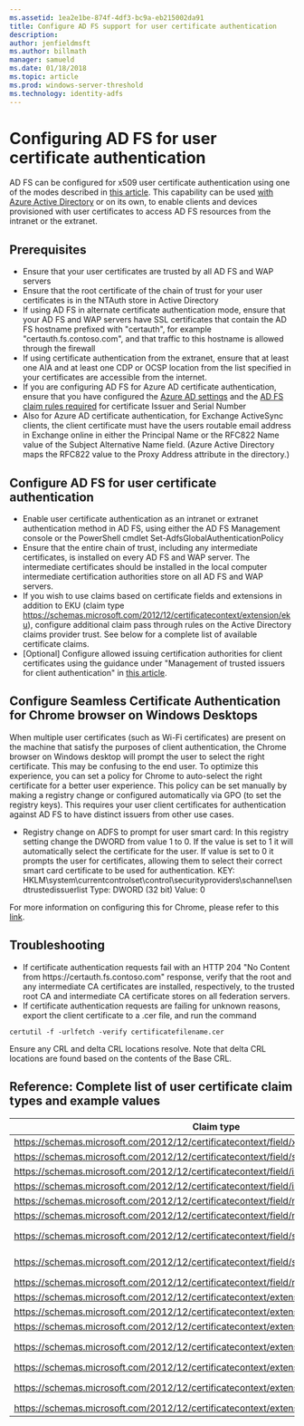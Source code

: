 ```yaml
---
ms.assetid: 1ea2e1be-874f-4df3-bc9a-eb215002da91
title: Configure AD FS support for user certificate authentication
description:
author: jenfieldmsft
ms.author: billmath
manager: samueld
ms.date: 01/18/2018
ms.topic: article
ms.prod: windows-server-threshold
ms.technology: identity-adfs
---
```

# Configuring AD FS for user certificate authentication


AD FS can be configured for x509 user certificate authentication using one of the modes described in [this article](ad-fs-support-for-alternate-hostname-binding-for-certificate-authentication.md). This capability can be used [with Azure Active Directory](https://blogs.msdn.microsoft.com/samueld/2016/07/19/adfs-certauth-aad-o365/) or on its own, to enable clients and devices provisioned with user certificates to access AD FS resources from the intranet or the extranet.

## Prerequisites
- Ensure that your user certificates are trusted by all AD FS and WAP servers
- Ensure that the root certificate of the chain of trust for your user certificates is in the NTAuth store in Active Directory
- If using AD FS in alternate certificate authentication mode, ensure that your AD FS and WAP servers have SSL certificates that contain the AD FS hostname prefixed with "certauth", for example "certauth.fs.contoso.com", and that traffic to this hostname is allowed through the firewall
- If using certificate authentication from the extranet, ensure that at least one AIA and at least one CDP or OCSP location from the list specified in your certificates are accessible from the internet.
- If you are configuring AD FS for Azure AD certificate authentication, ensure that you have configured the [Azure AD settings](https://docs.microsoft.com/azure/active-directory/active-directory-certificate-based-authentication-get-started#step-2-configure-the-certificate-authorities) and the [AD FS claim rules required](https://docs.microsoft.com/azure/active-directory/active-directory-certificate-based-authentication-ios#requirements) for certificate Issuer and Serial Number
- Also for Azure AD certificate authentication, for Exchange ActiveSync clients, the client certificate must have the users routable email address in Exchange online in either the Principal Name or the RFC822 Name value of the Subject Alternative Name field. (Azure Active Directory maps the RFC822 value to the Proxy Address attribute in the directory.)

## Configure AD FS for user certificate authentication  
- Enable user certificate authentication as an intranet or extranet authentication method in AD FS, using either the AD FS Management console or the PowerShell cmdlet Set-AdfsGlobalAuthenticationPolicy
- Ensure that the entire chain of trust, including any intermediate certificates, is installed on every AD FS and WAP server. 
The intermediate certificates should be installed in the local computer intermediate certification authorities store on all AD FS and WAP servers.
- If you wish to use claims based on certificate fields and extensions in addition to EKU (claim type https://schemas.microsoft.com/2012/12/certificatecontext/extension/eku), configure additional claim pass through rules on the Active Directory claims provider trust.  See below for a complete list of available certificate claims.  
- [Optional] Configure allowed issuing certification authorities for client certificates using the guidance under "Management of trusted issuers for client authentication" in [this article](https://technet.microsoft.com/library/dn786429(v=ws.11).aspx).

## Configure Seamless Certificate Authentication for Chrome browser on Windows Desktops
When multiple user certificates (such as Wi-Fi certificates) are present on the machine that satisfy the purposes of client authentication, the Chrome browser on Windows desktop will prompt the user to select the right certificate. This may be confusing to the end user. To optimize this experience, you can set a policy for Chrome to auto-select the right certificate for a better user experience. This policy can be set manually by making a registry change or configured automatically via GPO (to set the registry keys). This requires your user client certificates for authentication against AD FS to have distinct issuers from other use cases. 

- Registry change on ADFS to prompt for user smart card:
In this registry setting change the DWORD from value 1 to 0. If the value is set to 1 it will automatically select the certificate for the user.  If value is set to 0 it prompts the user for certificates, allowing them to select their correct smart card certificate to be used for authentication.
KEY: HKLM\system\currentcontrolset\control\securityproviders\schannel\sendtrustedissuerlist
Type: DWORD (32 bit)
Value: 0

For more information on configuring this for Chrome, please refer to this [link](http://www.chromium.org/administrators/policy-list-3#AutoSelectCertificateForUrls).  

## Troubleshooting
- If certificate authentication requests fail with an HTTP 204 "No Content from https:\//certauth.fs.contoso.com" response, verify that the root and any intermediate CA certificates are installed, respectively, to the trusted root CA and intermediate CA certificate stores on all federation servers.
- If certificate authentication requests are failing for unknown reasons, export the client certificate to a .cer file, and run the command 

`certutil -f -urlfetch -verify certificatefilename.cer`

Ensure any CRL and delta CRL locations resolve.  Note that delta CRL locations are found based on the contents of the Base CRL.

## Reference: Complete list of user certificate claim types and example values

|                                         Claim type                                         |                              Example Value                               |
|--------------------------------------------------------------------------------------------|--------------------------------------------------------------------------|
|         https://schemas.microsoft.com/2012/12/certificatecontext/field/x509version         |                                    3                                     |
|     https://schemas.microsoft.com/2012/12/certificatecontext/field/signaturealgorithm      |                                sha256RSA                                 |
|           https://schemas.microsoft.com/2012/12/certificatecontext/field/issuer            |                 CN=entca, DC=domain, DC=contoso, DC=com                  |
|         https://schemas.microsoft.com/2012/12/certificatecontext/field/issuername          |                 CN=entca, DC=domain, DC=contoso, DC=com                  |
|          https://schemas.microsoft.com/2012/12/certificatecontext/field/notbefore          |                           12/05/2016 20:50:18                            |
|          https://schemas.microsoft.com/2012/12/certificatecontext/field/notafter           |                           12/05/2017 20:50:18                            |
|           https://schemas.microsoft.com/2012/12/certificatecontext/field/subject           |   E=user@contoso.com, CN=user, CN=Users, DC=domain, DC=contoso, DC=com   |
|         https://schemas.microsoft.com/2012/12/certificatecontext/field/subjectname         |   E=user@contoso.com, CN=user, CN=Users, DC=domain, DC=contoso, DC=com   |
|           https://schemas.microsoft.com/2012/12/certificatecontext/field/rawdata           |                {Base64 encoded digital certificate data}                 |
|        https://schemas.microsoft.com/2012/12/certificatecontext/extension/keyusage         |                             DigitalSignature                             |
|        https://schemas.microsoft.com/2012/12/certificatecontext/extension/keyusage         |                             KeyEncipherment                              |
|  https://schemas.microsoft.com/2012/12/certificatecontext/extension/subjectkeyidentifier   |                 9D11941EC06FACCCCB1B116B56AA97F3987D620A                 |
| https://schemas.microsoft.com/2012/12/certificatecontext/extension/authoritykeyidentifier  |    KeyID=d6 13 e3 6b bc e5 d8 15 52 0a fd 36 6a d5 0b 51 f3 0b 25 7f     |
| https://schemas.microsoft.com/2012/12/certificatecontext/extension/certificatetemplatename |                                   User                                   |
|           https://schemas.microsoft.com/2012/12/certificatecontext/extension/san           | Other Name:Principal Name=user@contoso.com, RFC822 Name=user@contoso.com |
|           https://schemas.microsoft.com/2012/12/certificatecontext/extension/eku           |                          1.3.6.1.4.1.311.10.3.4                          |

